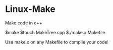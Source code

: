 # Linux-Make
Make code in c++

$make
$touch MakeTree.cpp
$./make.x Makefile

Use make.x on any Makefile to complie your code!
